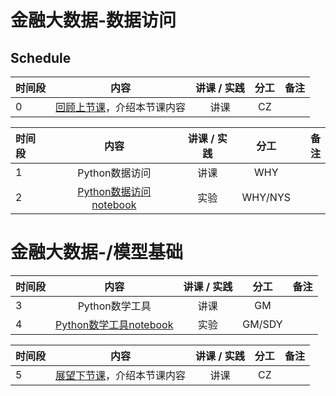 # 金融大数据-数据访问
## Schedule

|  时间段   |  内容    |   讲课 / 实践   |  分工  |    备注   |
| :---     |   :----:    |   :----:    |    :----:    |       ---: |
|    0     | [回顾上节课](5-FBD.md)，介绍本节课内容     |  讲课    |     CZ     |         |


|时间段   |  内容    | 讲课 / 实践     |  分工  |  备注       |
| :---    |   :----:    |   :----:    |    :----:    | ---: |
|    1     |   Python数据访问     |    讲课  |      WHY     |         |
|    2     |   [Python数据访问notebook]()     |    实验  |      WHY/NYS     |         |


# 金融大数据-/模型基础


|时间段   |  内容    | 讲课 / 实践     |  分工  |  备注       |
| :---    |   :----:    |   :----:    |    :----:    | ---: |
|    3     |   Python数学工具     |    讲课  |      GM    |         |
|    4     |   [Python数学工具notebook]()     |    实验  |      GM/SDY     |         |


|时间段     |  内容    | 讲课 / 实践     |  分工  |备注       |
| :---      |   :----:    |   :----:    |    :----:    |       ---: |
|   5      | [展望下节课](7-FBD.md)，介绍本节课内容     |  讲课    |     CZ     |         |
